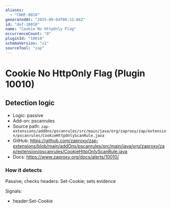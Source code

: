 ```yaml
---
aliases:
  - "CNHF-0010"
generatedAt: "2025-09-04T00:31:04Z"
id: "def-10010"
name: "Cookie No HttpOnly Flag"
occurrenceCount: "0"
pluginId: "10010"
schemaVersion: "v1"
sourceTool: "zap"
---
```


# Cookie No HttpOnly Flag (Plugin 10010)

## Detection logic

- Logic: passive
- Add-on: pscanrules
- Source path: `zap-extensions/addOns/pscanrules/src/main/java/org/zaproxy/zap/extension/pscanrules/CookieHttpOnlyScanRule.java`
- GitHub: https://github.com/zaproxy/zap-extensions/blob/main/addOns/pscanrules/src/main/java/org/zaproxy/zap/extension/pscanrules/CookieHttpOnlyScanRule.java
- Docs: https://www.zaproxy.org/docs/alerts/10010/

### How it detects

Passive; checks headers: Set-Cookie; sets evidence

Signals:
- header:Set-Cookie

